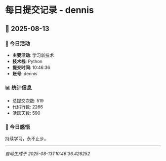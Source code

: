 # 每日提交记录 - dennis

## 📅 2025-08-13

### 🎯 今日活动
- **主要活动**: 学习新技术
- **技术栈**: Python
- **提交时间**: 10:46:36
- **账号**: dennis

### 📊 统计信息
- 总提交次数: 519
- 代码行数: 2266
- 活跃天数: 590

### 💭 今日感悟
持续学习，永不止步。

---
*自动生成于 2025-08-13T10:46:36.426252*
